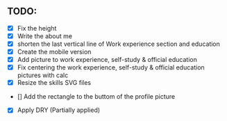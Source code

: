 ## TODO:

- [x] Fix the height
- [x] Write the about me
- [x] shorten the last vertical line of Work experience section and education
- [x] Create the mobile version
- [x] Add picture to work experience, self-study & official education
- [x] Fix centering the work experience, self-study & official education pictures with calc
- [x] Resize the skills SVG files
- [] Add the rectangle to the buttom of the profile picture
- [x] Apply DRY (Partially applied)
